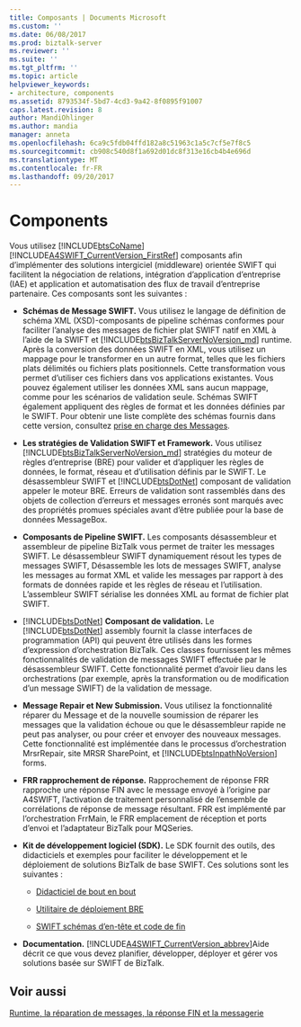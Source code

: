 ```yaml
---
title: Composants | Documents Microsoft
ms.custom: ''
ms.date: 06/08/2017
ms.prod: biztalk-server
ms.reviewer: ''
ms.suite: ''
ms.tgt_pltfrm: ''
ms.topic: article
helpviewer_keywords:
- architecture, components
ms.assetid: 8793534f-5bd7-4cd3-9a42-8f0895f91007
caps.latest.revision: 8
author: MandiOhlinger
ms.author: mandia
manager: anneta
ms.openlocfilehash: 6ca9c5fdb04ffd182a8c51963c1a5c7cf5e7f8c5
ms.sourcegitcommit: cb908c540d8f1a692d01dc8f313e16cb4b4e696d
ms.translationtype: MT
ms.contentlocale: fr-FR
ms.lasthandoff: 09/20/2017
---
```

# <a name="components"></a>Components
Vous utilisez [!INCLUDE[btsCoName](../../includes/btsconame-md.md)] [!INCLUDE[A4SWIFT_CurrentVersion_FirstRef](../../includes/a4swift-currentversion-firstref-md.md)] composants afin d’implémenter des solutions intergiciel (middleware) orientée SWIFT qui facilitent la négociation de relations, intégration d’application d’entreprise (IAE) et application et automatisation des flux de travail d’entreprise partenaire. Ces composants sont les suivantes :  
  
-   **Schémas de Message SWIFT.** Vous utilisez le langage de définition de schéma XML (XSD)-composants de pipeline schémas conformes pour faciliter l’analyse des messages de fichier plat SWIFT natif en XML à l’aide de la SWIFT et [!INCLUDE[btsBizTalkServerNoVersion_md](../../includes/btsbiztalkservernoversion-md.md)] runtime. Après la conversion des données SWIFT en XML, vous utilisez un mappage pour le transformer en un autre format, telles que les fichiers plats délimités ou fichiers plats positionnels. Cette transformation vous permet d’utiliser ces fichiers dans vos applications existantes. Vous pouvez également utiliser les données XML sans aucun mappage, comme pour les scénarios de validation seule. Schémas SWIFT également appliquent des règles de format et les données définies par le SWIFT. Pour obtenir une liste complète des schémas fournis dans cette version, consultez [prise en charge des Messages](../../adapters-and-accelerators/accelerator-swift/supported-messages.md).  
  
-   **Les stratégies de Validation SWIFT et Framework.** Vous utilisez [!INCLUDE[btsBizTalkServerNoVersion_md](../../includes/btsbiztalkservernoversion-md.md)] stratégies du moteur de règles d’entreprise (BRE) pour valider et d’appliquer les règles de données, le format, réseau et d’utilisation définis par le SWIFT. Le désassembleur SWIFT et [!INCLUDE[btsDotNet](../../includes/btsdotnet-md.md)] composant de validation appeler le moteur BRE. Erreurs de validation sont rassemblés dans des objets de collection d’erreurs et messages erronés sont marqués avec des propriétés promues spéciales avant d’être publiée pour la base de données MessageBox.  
  
-   **Composants de Pipeline SWIFT.** Les composants désassembleur et assembleur de pipeline BizTalk vous permet de traiter les messages SWIFT. Le désassembleur SWIFT dynamiquement résout les types de messages SWIFT, Désassemble les lots de messages SWIFT, analyse les messages au format XML et valide les messages par rapport à des formats de données rapide et les règles de réseau et l’utilisation. L’assembleur SWIFT sérialise les données XML au format de fichier plat SWIFT.  
  
-   [!INCLUDE[btsDotNet](../../includes/btsdotnet-md.md)]  **Composant de validation.** Le [!INCLUDE[btsDotNet](../../includes/btsdotnet-md.md)] assembly fournit la classe interfaces de programmation (API) qui peuvent être utilisés dans les formes d’expression d’orchestration BizTalk. Ces classes fournissent les mêmes fonctionnalités de validation de messages SWIFT effectuée par le désassembleur SWIFT. Cette fonctionnalité permet d’avoir lieu dans les orchestrations (par exemple, après la transformation ou de modification d’un message SWIFT) de la validation de message.  
  
-   **Message Repair et New Submission.** Vous utilisez la fonctionnalité réparer du Message et de la nouvelle soumission de réparer les messages que la validation échoue ou que le désassembleur rapide ne peut pas analyser, ou pour créer et envoyer des nouveaux messages. Cette fonctionnalité est implémentée dans le processus d’orchestration MrsrRepair, site MRSR SharePoint, et [!INCLUDE[btsInpathNoVersion](../../includes/btsinpathnoversion-md.md)] forms.  
  
-   **FRR rapprochement de réponse.** Rapprochement de réponse FRR rapproche une réponse FIN avec le message envoyé à l’origine par A4SWIFT, l’activation de traitement personnalisé de l’ensemble de corrélations de réponse de message résultant. FRR est implémenté par l’orchestration FrrMain, le FRR emplacement de réception et ports d’envoi et l’adaptateur BizTalk pour MQSeries.  
  
-   **Kit de développement logiciel (SDK).** Le SDK fournit des outils, des didacticiels et exemples pour faciliter le développement et le déploiement de solutions BizTalk de base SWIFT. Ces solutions sont les suivantes :  
  
    -   [Didacticiel de bout en bout](../../adapters-and-accelerators/accelerator-swift/end-to-end-tutorial2.md)  
  
    -   [Utilitaire de déploiement BRE](../../adapters-and-accelerators/accelerator-swift/bre-deployment-utility.md)  
  
    -   [SWIFT schémas d’en-tête et code de fin](../../adapters-and-accelerators/accelerator-swift/swift-header-and-trailer-schemas.md)  
  
-   **Documentation.** [!INCLUDE[A4SWIFT_CurrentVersion_abbrev](../../includes/a4swift-currentversion-abbrev-md.md)]Aide décrit ce que vous devez planifier, développer, déployer et gérer vos solutions basée sur SWIFT de BizTalk.  
  
## <a name="see-also"></a>Voir aussi  
[Runtime, la réparation de messages, la réponse FIN et la messagerie](../../adapters-and-accelerators/accelerator-swift/runtime-message-repair-fin-response-and-messaging.md)